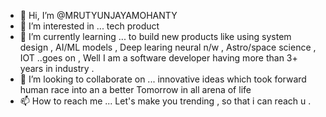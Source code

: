 - 👋 Hi, I’m @MRUTYUNJAYAMOHANTY
- 👀 I’m interested in ... tech product
- 🌱 I’m currently learning ... to build new products like using system design , AI/ML models , Deep learing neural n/w , Astro/space science , IOT ..goes on , Well I    am a software developer having more than 3+ years in industry .  
- 💞️ I’m looking to collaborate on ... innovative ideas which took forward human race into an a better Tomorrow in all arena of life
- 📫 How to reach me ... Let's make you trending , so that i can reach u .

<!---
MRUTYUNJAYAMOHANTY/MRUTYUNJAYAMOHANTY is a ✨ special ✨ repository because its `README.md` (this file) appears on your GitHub profile.
You can click the Preview link to take a look at your changes.
--->
